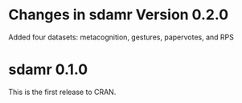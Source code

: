 # Changes in sdamr Version 0.2.0

Added four datasets: metacognition, gestures, papervotes, and RPS

# sdamr 0.1.0

This is the first release to CRAN.